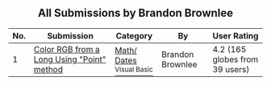 ﻿<div align="center">

## All Submissions by Brandon Brownlee

</div>

No.  | Submission | Category | By   | User Rating
---- | ---------- | -------- | ---- | -----------
1 | [Color RGB from a Long Using "Point" method<br />](https://github.com/Planet-Source-Code/brandon-brownlee-color-rgb-from-a-long-using-point-method__1-2655) | [Math/ Dates<br /><sup>Visual Basic</sup>](../ByCategory/math-dates__1-37.md) | Brandon Brownlee | 4.2 (165 globes from 39 users)
